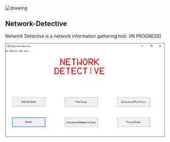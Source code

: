 <img src="Network-Detective-icon.ico" alt="drawing" width="100"/>

## Network-Detective
Network Detective is a network information gathering tool. (IN PROGRESS)

![MainWindow](READMEimg/Capture.PNG)
